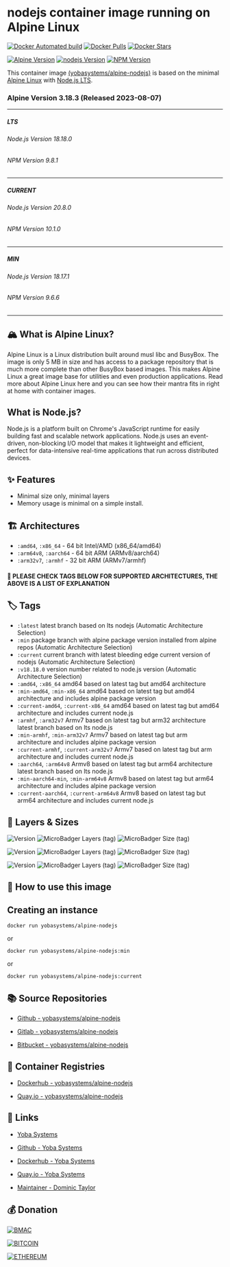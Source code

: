 # nodejs container image running on Alpine Linux

[![Docker Automated build](https://img.shields.io/docker/automated/yobasystems/alpine-nodejs.svg?style=for-the-badge&logo=docker)](https://hub.docker.com/r/yobasystems/alpine-nodejs/)
[![Docker Pulls](https://img.shields.io/docker/pulls/yobasystems/alpine-nodejs.svg?style=for-the-badge&logo=docker)](https://hub.docker.com/r/yobasystems/alpine-nodejs/)
[![Docker Stars](https://img.shields.io/docker/stars/yobasystems/alpine-nodejs.svg?style=for-the-badge&logo=docker)](https://hub.docker.com/r/yobasystems/alpine-nodejs/)

[![Alpine Version](https://img.shields.io/badge/Alpine%20version-v3.18.3-green.svg?style=for-the-badge)](https://alpinelinux.org/)
[![nodejs Version](https://img.shields.io/badge/nodejs%20LTS%20version-v18.18.0-green.svg?style=for-the-badge)](https://nodejs.org/)
[![NPM Version](https://img.shields.io/badge/NPM%20version-v9.8.1-green.svg?style=for-the-badge)](https://npm.org)


This container image [(yobasystems/alpine-nodejs)](https://hub.docker.com/r/yobasystems/alpine-nodejs/) is based on the minimal [Alpine Linux](https://alpinelinux.org/) with [Node.js LTS](https://nodejs.org/).

### Alpine Version 3.18.3 (Released 2023-08-07)

---
##### LTS
###### Node.js Version 18.18.0
###### NPM Version 9.8.1
---
##### CURRENT
###### Node.js Version 20.8.0
###### NPM Version 10.1.0
---
##### MIN
###### Node.js Version 18.17.1
###### NPM Version 9.6.6
----

## 🏔️ What is Alpine Linux?
Alpine Linux is a Linux distribution built around musl libc and BusyBox. The image is only 5 MB in size and has access to a package repository that is much more complete than other BusyBox based images. This makes Alpine Linux a great image base for utilities and even production applications. Read more about Alpine Linux here and you can see how their mantra fits in right at home with container images.

## What is Node.js?
Node.js is a platform built on Chrome's JavaScript runtime for easily building fast and scalable network applications. Node.js uses an event-driven, non-blocking I/O model that makes it lightweight and efficient, perfect for data-intensive real-time applications that run across distributed devices.

## ✨ Features

* Minimal size only, minimal layers
* Memory usage is minimal on a simple install.

## 🏗️ Architectures

* ```:amd64```, ```:x86_64``` - 64 bit Intel/AMD (x86_64/amd64)
* ```:arm64v8```, ```:aarch64``` - 64 bit ARM (ARMv8/aarch64)
* ```:arm32v7```, ```:armhf``` - 32 bit ARM (ARMv7/armhf)

#### 📝 PLEASE CHECK TAGS BELOW FOR SUPPORTED ARCHITECTURES, THE ABOVE IS A LIST OF EXPLANATION

## 🏷️ Tags

* ```:latest``` latest branch based on lts nodejs (Automatic Architecture Selection)
* ```:min``` package branch with alpine package version installed from alpine repos (Automatic Architecture Selection)
* ```:current``` current branch with latest bleeding edge current version of nodejs (Automatic Architecture Selection)
* ```:v18.18.0``` version number related to node.js version (Automatic Architecture Selection)
* ```:amd64```, ```:x86_64```  amd64 based on latest tag but amd64 architecture
* ```:min-amd64```, ```:min-x86_64```  amd64 based on latest tag but amd64 architecture and includes alpine package version
* ```:current-amd64```, ```:current-x86_64```  amd64 based on latest tag but amd64 architecture and includes current node.js
* ```:armhf```, ```:arm32v7``` Armv7 based on latest tag but arm32 architecture latest branch based on lts node.js
* ```:min-armhf```, ```:min-arm32v7``` Armv7 based on latest tag but arm architecture and includes alpine package version
* ```:current-armhf```, ```:current-arm32v7``` Armv7 based on latest tag but arm architecture and includes current node.js
* ```:aarch64```, ```:arm64v8``` Armv8 based on latest tag but arm64 architecture latest branch based on lts node.js
* ```:min-aarch64-min```, ```:min-arm64v8``` Armv8 based on latest tag but arm64 architecture and includes alpine package version
* ```:current-aarch64```, ```:current-arm64v8``` Armv8 based on latest tag but arm64 architecture and includes current node.js

## 📏 Layers & Sizes

![Version](https://img.shields.io/badge/version-amd64-blue.svg?style=for-the-badge)
![MicroBadger Layers (tag)](https://img.shields.io/docker/layers/yobasystems/alpine-nodejs/amd64.svg?style=for-the-badge)
![MicroBadger Size (tag)](https://img.shields.io/docker/image-size/yobasystems/alpine-nodejs/amd64.svg?style=for-the-badge)

![Version](https://img.shields.io/badge/version-aarch64-blue.svg?style=for-the-badge)
![MicroBadger Layers (tag)](https://img.shields.io/docker/layers/yobasystems/alpine-nodejs/aarch64.svg?style=for-the-badge)
![MicroBadger Size (tag)](https://img.shields.io/docker/image-size/yobasystems/alpine-nodejs/aarch64.svg?style=for-the-badge)

![Version](https://img.shields.io/badge/version-armhf-blue.svg?style=for-the-badge)
![MicroBadger Layers (tag)](https://img.shields.io/docker/layers/yobasystems/alpine-nodejs/armhf.svg?style=for-the-badge)
![MicroBadger Size (tag)](https://img.shields.io/docker/image-size/yobasystems/alpine-nodejs/armhf.svg?style=for-the-badge)

## 🚀 How to use this image
## Creating an instance

```
docker run yobasystems/alpine-nodejs
```

or

```
docker run yobasystems/alpine-nodejs:min
```

or

```
docker run yobasystems/alpine-nodejs:current
```



## 📚 Source Repositories

* [Github - yobasystems/alpine-nodejs](https://github.com/yobasystems/alpine-nodejs)

* [Gitlab - yobasystems/alpine-nodejs](https://gitlab.com/yobasystems/alpine-nodejs)

* [Bitbucket - yobasystems/alpine-nodejs](https://bitbucket.org/yobasystems/alpine-nodejs/)


## 🐳 Container Registries

* [Dockerhub - yobasystems/alpine-nodejs](https://hub.docker.com/r/yobasystems/alpine-nodejs/)

* [Quay.io - yobasystems/alpine-nodejs](https://quay.io/repository/yobasystems/alpine-nodejs)


## 🔗 Links

* [Yoba Systems](https://www.yobasystems.co.uk/)

* [Github - Yoba Systems](https://github.com/yobasystems/)

* [Dockerhub - Yoba Systems](https://hub.docker.com/u/yobasystems/)

* [Quay.io - Yoba Systems](https://quay.io/organization/yobasystems)

* [Maintainer - Dominic Taylor](https://github.com/dominictayloruk)

## 💰 Donation

[![BMAC](https://img.shields.io/badge/BUY%20ME%20A%20COFFEE-£5-blue.svg?style=for-the-badge&logo=buy-me-a-coffee)](https://www.buymeacoffee.com/dominictayloruk?new=1)

[![BITCOIN](https://img.shields.io/badge/BTC-bc1q7hy8qmyvq7rw6slrna7yffcdnj9rcg4e9xjecc-blue.svg?style=for-the-badge&logo=bitcoin)](bitcoin:bc1q7hy8qmyvq7rw6slrna7yffcdnj9rcg4e9xjecc)

[![ETHEREUM](https://img.shields.io/badge/ETH-0xb6bE2e4da3d86b50Bdae1F9B6960c23dd87C532C-blue.svg?style=for-the-badge&logo=ethereum)](ethereum:0xb6bE2e4da3d86b50Bdae1F9B6960c23dd87C532C)